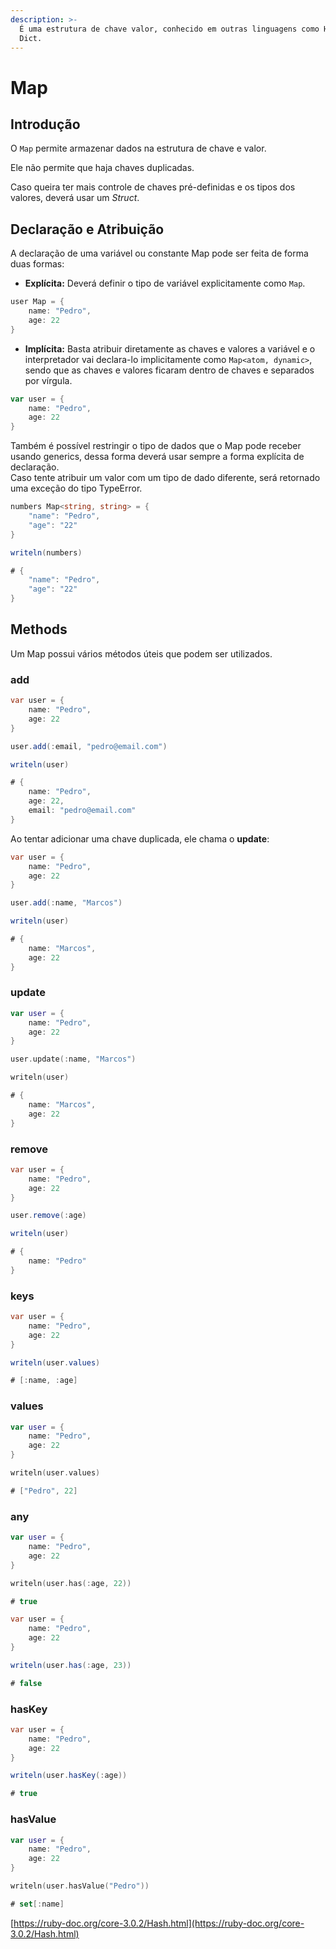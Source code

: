 ```yaml
---
description: >-
  É uma estrutura de chave valor, conhecido em outras linguagens como Hash ou
  Dict.
---
```


# Map

## Introdução

O `Map` permite armazenar dados na estrutura de chave e valor.

Ele não permite que haja chaves duplicadas.

Caso queira ter mais controle de chaves pré-definidas e os tipos dos valores, deverá usar um _Struct_.

## Declaração e Atribuição

A declaração de uma variável ou constante Map pode ser feita de forma duas formas:

* **Explícita:** Deverá definir o tipo de variável explicitamente como `Map`.

```csharp
user Map = {
    name: "Pedro",
    age: 22
}
```

* **Implícita:** Basta atribuir diretamente as chaves e valores a variável e o interpretador vai declara-lo implicitamente como `Map<atom, dynamic>`, sendo que as chaves e valores ficaram dentro de chaves e separados por vírgula.

```go
var user = {
    name: "Pedro",
    age: 22
}
```



Também é possível restringir o tipo de dados que o Map pode receber usando generics, dessa forma deverá usar sempre a forma explícita de declaração.\
Caso tente atribuir um valor com um tipo de dado diferente, será retornado uma exceção do tipo TypeError.

```csharp
numbers Map<string, string> = {
    "name": "Pedro",
    "age": "22"
}

writeln(numbers)

# {
    "name": "Pedro",
    "age": "22"
}
```

## Methods

Um Map possui vários métodos úteis que podem ser utilizados.

### add

```csharp
var user = {
    name: "Pedro",
    age: 22
}

user.add(:email, "pedro@email.com")

writeln(user)

# {
    name: "Pedro",
    age: 22,
    email: "pedro@email.com"
}
```

Ao tentar adicionar uma chave duplicada, ele chama o **update**:

```csharp
var user = {
    name: "Pedro",
    age: 22
}

user.add(:name, "Marcos")

writeln(user)

# {
    name: "Marcos",
    age: 22
}
```

### update

```kotlin
var user = {
    name: "Pedro",
    age: 22
}

user.update(:name, "Marcos")

writeln(user)

# {
    name: "Marcos",
    age: 22
}
```

### remove

```csharp
var user = {
    name: "Pedro",
    age: 22
}

user.remove(:age)

writeln(user)

# {
    name: "Pedro"
}
```

### keys

```csharp
var user = {
    name: "Pedro",
    age: 22
}

writeln(user.values)

# [:name, :age]
```

### values

```kotlin
var user = {
    name: "Pedro",
    age: 22
}

writeln(user.values)

# ["Pedro", 22]
```

### any

```kotlin
var user = {
    name: "Pedro",
    age: 22
}

writeln(user.has(:age, 22))

# true
```

```csharp
var user = {
    name: "Pedro",
    age: 22
}

writeln(user.has(:age, 23))

# false
```

### hasKey

```csharp
var user = {
    name: "Pedro",
    age: 22
}

writeln(user.hasKey(:age))

# true
```

### hasValue

```kotlin
var user = {
    name: "Pedro",
    age: 22
}

writeln(user.hasValue("Pedro"))

# set[:name]
```

[https://ruby-doc.org/core-3.0.2/Hash.html](https://ruby-doc.org/core-3.0.2/Hash.html)

